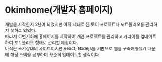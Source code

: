 # 0kimhome(개발자 홈페이지)

개발을 시작한지 2년이 되었지만 아직 제대로 된 토이 프로젝트나 포트폴리오를 관리하지 못하고 있었다.<br />
따라서 이번기회에 홈페이지를 제작하여 개인 프로젝트를 관리하고 커리어를 업데이트하여 포트폴리오 형태로 관리할 예정이다.<br />
아직은 초기상태의 사이트이지만 React, Nodejs를 기반으로 웹을 구축해놓았기 때문에 해당 스택을 공부하며 꾸준히 업데이트할 생각이다 <br />


